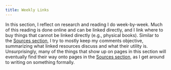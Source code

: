 ```yaml
---
title: Weekly Links
---
```


In this section, I reflect on research and reading I do week-by-week. Much of this reading is done online and can be linked directly, and I link where to buy things that cannot be linked directly (e.g., physical books). Similar to the [Sources section](/sources), I try to mostly keep my comments objective, summarizing what linked resources discuss and what their utility is. Unsurprisingly, many of the things that show up on pages in this section will eventually find their way onto pages in the [Sources section](/sources), as I get around to writing on something formally.
